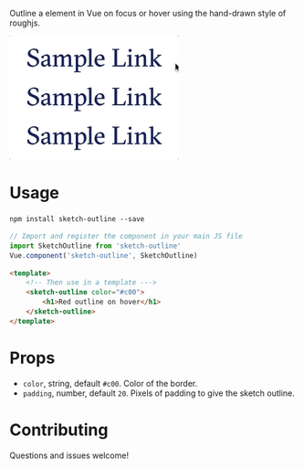 Outline a element in Vue on focus or hover using the hand-drawn style of roughjs.

![Example of sketch-outline in action. A cursor hovers over links that read "Sample Link" and a hand-drawn box appears when the link is hovered.](demo.gif)

# Usage

`npm install sketch-outline --save`

```js
// Import and register the component in your main JS file
import SketchOutline from 'sketch-outline'
Vue.component('sketch-outline', SketchOutline)
```

```html
<template>
    <!-- Then use in a template --->
    <sketch-outline color="#c00">
        <h1>Red outline on hover</h1>
    </sketch-outline>
</template>
```

# Props
* `color`, string, default `#c00`. Color of the border.
* `padding`, number, default `20`. Pixels of padding to give the sketch outline.

# Contributing
Questions and issues welcome!
